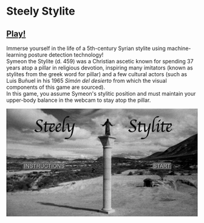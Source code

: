 # Steely Stylite

## [Play!](https://ylliez.github.io/CART263/projects/proj01_movieNight/proj01_steelyStylite/)

Immerse yourself in the life of a 5th-century Syrian stylite using machine-learning posture detection technology!<br>
Symeon the Stylite (d. 459) was a Christian ascetic known for spending 37 years atop a pillar in religious devotion, inspiring many imitators (known as stylites from the greek word for pillar) and a few cultural actors (such as Luis Buñuel in his 1965 *Simón del desierto* from which the visual components of this game are sourced).<br>
In this game, you assume Symeon's stylitic position and must maintain your upper-body balance in the webcam to stay atop the pillar.<br>

![Title Page](https://github.com/ylliez/CART263/blob/main/projects/proj01_movieNight/proj01_steelyStylite/assets/screenshots/ss_title.png?raw=true)
